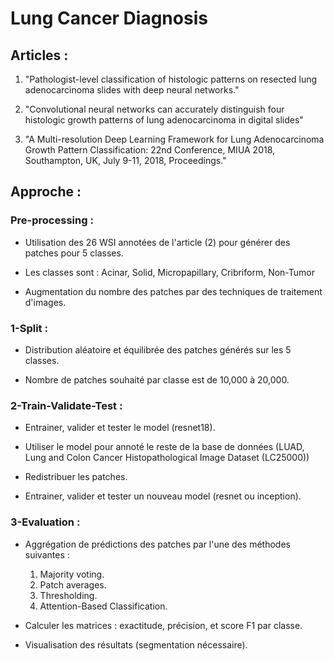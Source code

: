 # Lung Cancer Diagnosis
 
## Articles : 

1. "Pathologist-level classification of histologic patterns on resected lung adenocarcinoma slides with deep neural networks."

2. "Convolutional neural networks can accurately distinguish four histologic growth patterns of lung adenocarcinoma in digital slides"

3. "A Multi-resolution Deep Learning Framework for Lung Adenocarcinoma Growth Pattern Classification: 22nd Conference, MIUA 2018, Southampton, UK, July 9-11, 2018, Proceedings."

## Approche :

### Pre-processing :

- Utilisation des 26 WSI annotées de l'article (2) pour générer des patches pour 5 classes.

- Les classes sont :  Acinar, Solid, Micropapillary, Cribriform, Non-Tumor

- Augmentation du nombre des patches par des techniques de traitement d'images.

### 1-Split :

- Distribution aléatoire et équilibrée des patches générés sur les 5 classes.

- Nombre de patches souhaité par classe est de 10,000 à 20,000.

### 2-Train-Validate-Test :

- Entrainer, valider et tester le model (resnet18).

- Utiliser le model pour annoté le reste de la base de données (LUAD, Lung and Colon Cancer Histopathological Image Dataset (LC25000))

- Redistribuer les patches.

- Entrainer, valider et tester un nouveau model (resnet ou inception).

### 3-Evaluation :

- Aggrégation de prédictions des patches par l'une des méthodes suivantes :

    1. Majority voting.
    2. Patch averages.
    3. Thresholding.
    4. Attention-Based Classification. 

- Calculer les matrices : exactitude, précision, et score F1 par classe. 

- Visualisation des résultats (segmentation nécessaire).